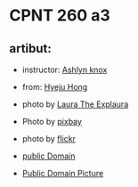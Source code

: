 
# CPNT 260 a3

## artibut:
- instructor: [Ashlyn knox](https://github.com/lilyx13)
- from: [Hyeju Hong](https://github.com/Hyeju1996)

- photo by [Laura The Explaura](https://images.pexels.com/photos/3608263/pexels-photo-3608263.jpeg?auto=compress&cs=tinysrgb&w=1260&h=750&dpr=1)
- Photo by [pixbay](https://images.pexels.com/photos/45201/kitty-cat-kitten-pet-45201.jpeg?auto=compress&cs=tinysrgb&h=750&w=1260)
- photo by [flickr](https://images.pexels.com/photos/145939/pexels-photo-145939.jpeg?auto=compress&cs=tinysrgb&h=750&w=1260)
- [public Domain](https://images.pexels.com/photos/40984/animal-ara-macao-beak-bird-40984.jpeg?auto=compress&cs=tinysrgb&h=750&w=1260)
- [Public Domain Picture](https://images.pexels.com/photos/41315/africa-african-animal-cat-41315.jpeg?auto=compress&cs=tinysrgb&w=1260&h=750&dpr=1)
